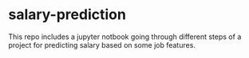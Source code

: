 # salary-prediction
This repo includes a jupyter notbook going through different steps of a project for predicting salary based on some job features.
